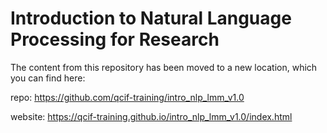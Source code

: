 # Introduction to Natural Language Processing for Research

The content from this repository has been moved to a new location, which you can find here:

repo: https://github.com/qcif-training/intro_nlp_lmm_v1.0

website: https://qcif-training.github.io/intro_nlp_lmm_v1.0/index.html